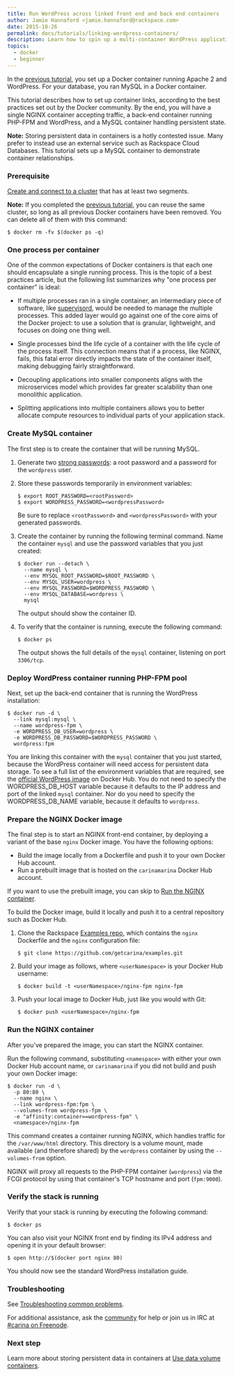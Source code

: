 ```yaml
---
title: Run WordPress across linked front end and back end containers
author: Jamie Hannaford <jamie.hannaford@rackspace.com>
date: 2015-10-26
permalink: docs/tutorials/linking-wordpress-containers/
description: Learn how to spin up a multi-container WordPress application split across linked containers, using NGINX as the front end and PHP-FPM as the back end.
topics:
  - docker
  - beginner
---
```


In the [previous tutorial](/docs/tutorials/wordpress-apache-mysql), you set up a Docker
container running Apache 2 and WordPress. For your database, you ran MySQL in a
Docker container.

This tutorial describes how to set up container links, according to the best
practices set out by the Docker community. By the end, you will have a single
NGINX container accepting traffic, a back-end container running PHP-FPM and
WordPress, and a MySQL container handling persistent state.

**Note:** Storing persistent data in containers is a hotly contested issue. Many
prefer to instead use an external service such as Rackspace Cloud Databases.
This tutorial sets up a MySQL container to demonstrate container relationships.

### Prerequisite

[Create and connect to a cluster](/docs/tutorials/create-connect-cluster/) that has at least two segments.

**Note:** If you completed the [previous tutorial](/docs/tutorials/wordpress-apache-mysql), you can reuse the same cluster, so long as all previous Docker containers have been removed. You can delete all of them with this command:

```
$ docker rm -fv $(docker ps -q)
```

### One process per container

One of the common expectations of Docker containers is that each one should
encapsulate a single running process. This is the topic of a best practices
article, but the following list summarizes why "one process per container" is
ideal:

- If multiple processes ran in a single container, an intermediary piece of
software, like [supervisord](http://supervisord.org/), would be needed to manage
the multiple processes. This added layer would go against one of the core aims
of the Docker project: to use a solution that is granular, lightweight, and
focuses on doing one thing well.

- Single processes bind the life cycle of a container with the life cycle of the
process itself. This connection means that if a process, like NGINX, fails, this
fatal error directly impacts the state of the container itself, making
debugging fairly straightforward.

- Decoupling applications into smaller components aligns with the microservices
model which provides far greater scalability than one monolithic application.

- Splitting applications into multiple containers allows you to better allocate
compute resources to individual parts of your application stack.

### Create MySQL container

The first step is to create the container that will be running MySQL.

1. Generate two [strong passwords](https://strongpasswordgenerator.com/): a
root password and a password for the `wordpress` user.

2. Store these passwords temporarily in environment variables:

    ```
    $ export ROOT_PASSWORD=<rootPassword>
    $ export WORDPRESS_PASSWORD=<wordpressPassword>
    ```

    Be sure to replace `<rootPassword>` and `<wordpressPassword>` with your
    generated passwords.

3. Create the container by running the following terminal command. Name the
   container `mysql` and use the password variables that you just created:

    ```
    $ docker run --detach \
      --name mysql \
      --env MYSQL_ROOT_PASSWORD=$ROOT_PASSWORD \
      --env MYSQL_USER=wordpress \
      --env MYSQL_PASSWORD=$WORDPRESS_PASSWORD \
      --env MYSQL_DATABASE=wordpress \
      mysql
    ```

    The output should show the container ID.

4. To verify that the container is running, execute the following command:

    ```
    $ docker ps
    ```

    The output shows the full details of the `mysql` container, listening on port
    `3306/tcp`.

### Deploy WordPress container running PHP-FPM pool

Next, set up the back-end container that is running the WordPress installation:

```
$ docker run -d \
  --link mysql:mysql \
  --name wordpress-fpm \
  -e WORDPRESS_DB_USER=wordpress \
  -e WORDPRESS_DB_PASSWORD=$WORDPRESS_PASSWORD \
  wordpress:fpm
```

You are linking this container with the `mysql` container that you just started,
because the WordPress container will need access for persistent data storage.
To see a full list of the environment variables that are required, see the
[official WordPress image](https://hub.docker.com/_/wordpress/) on Docker Hub.
You do not need to specify the WORDPRESS_DB_HOST variable because it defaults to
the IP address and port of the linked `mysql` container. Nor do you need to
specify the WORDPRESS_DB_NAME variable, because it defaults to `wordpress`.

### Prepare the NGINX Docker image

The final step is to start an NGINX front-end container, by deploying a
variant of the base `nginx` Docker image. You have the following options:

- Build the image locally from a Dockerfile and push it to your own Docker Hub account.
- Run a prebuilt image that is hosted on the `carinamarina` Docker Hub account.

If you want to use the prebuilt image, you can skip to
[Run the NGINX container](#run-the-nginx-container).

To build the Docker image, build it locally and push it to a central repository
such as Docker Hub.

1. Clone the Rackspace [Examples repo](https://github.com/getcarina/examples),
which contains the `nginx` Dockerfile and the `nginx` configuration file:

    ```
    $ git clone https://github.com/getcarina/examples.git
    ```

2. Build your image as follows, where `<userNamespace>` is your Docker Hub username:

    ```
    $ docker build -t <userNamespace>/nginx-fpm nginx-fpm
    ```

3. Push your local image to Docker Hub, just like you would with Git:

    ```
    $ docker push <userNamespace>/nginx-fpm
    ```

### Run the NGINX container

After you've prepared the image, you can start the NGINX container.

Run the following command, substituting `<namespace>` with either your own
Docker Hub account name, or `carinamarina` if you did not build and push your own
Docker image:

```
$ docker run -d \
  -p 80:80 \
  --name nginx \
  --link wordpress-fpm:fpm \
  --volumes-from wordpress-fpm \
  -e "affinity:container==wordpress-fpm" \
  <namespace>/nginx-fpm
```

This command creates a container running NGINX, which handles traffic for the
`/var/www/html` directory. This directory is a volume mount, made available
(and therefore shared) by the `wordpress` container by using the `--volumes-from`
option.

NGINX will proxy all requests to the PHP-FPM container (`wordpress`)
via the FCGI protocol by using that container's TCP hostname and port (`fpm:9000`).

### Verify the stack is running

Verify that your stack is running by executing the following command:

```
$ docker ps
```

You can also visit your NGINX front end by finding its IPv4 address and opening
it in your default browser:

```
$ open http://$(docker port nginx 80)
```

You should now see the standard WordPress installation guide.

### Troubleshooting

See [Troubleshooting common problems](/docs/tutorials/troubleshooting/).

For additional assistance, ask the [community](https://community.getcarina.com/) for help or join us in IRC at [#carina on Freenode](http://webchat.freenode.net/?channels=carina).

### Next step

Learn more about storing persistent data in containers at [Use data volume containers](/docs/tutorials/data-volume-containers/).

<!--
TODO: Use the text below when that tutorial is back in for M2.

The [next tutorial](../load-balance-wordpress-docker-containers/) explores how
to set up a fully load balanced and more distributed WordPress cluster on
Docker Swarm.
-->
